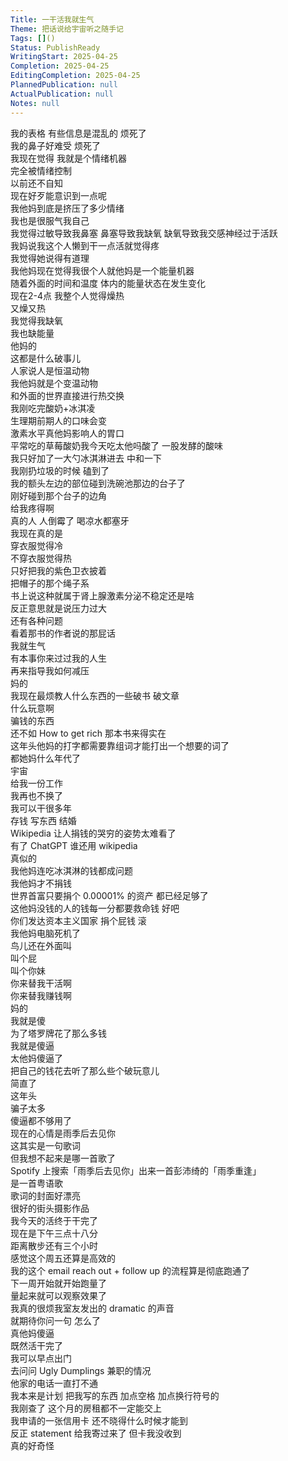 ```yaml
---
Title: 一干活我就生气
Theme: 把话说给宇宙听之随手记
Tags: []()
Status: PublishReady
WritingStart: 2025-04-25
Completion: 2025-04-25
EditingCompletion: 2025-04-25
PlannedPublication: null
ActualPublication: null
Notes: null
---  
```

我的表格 有些信息是混乱的 烦死了    
我的鼻子好难受 烦死了    
我现在觉得 我就是个情绪机器  
完全被情绪控制  
以前还不自知  
现在好歹能意识到一点呢    
我他妈到底是挤压了多少情绪  
我也是很服气我自己    
我觉得过敏导致我鼻塞 鼻塞导致我缺氧 缺氧导致我交感神经过于活跃  
我妈说我这个人懒到干一点活就觉得疼  
我觉得她说得有道理    
我他妈现在觉得我很个人就他妈是一个能量机器  
随着外面的时间和温度 体内的能量状态在发生变化  
现在2-4点 我整个人觉得燥热  
又燥又热  
我觉得我缺氧  
我也缺能量  
他妈的  
这都是什么破事儿    
人家说人是恒温动物  
我他妈就是个变温动物  
和外面的世界直接进行热交换    
我刚吃完酸奶+冰淇凌  
生理期前期人的口味会变  
激素水平真他妈影响人的胃口  
平常吃的草莓酸奶我今天吃太他吗酸了 一股发酵的酸味  
我只好加了一大勺冰淇淋进去 中和一下    
我刚扔垃圾的时候 磕到了  
我的额头左边的部位碰到洗碗池那边的台子了  
刚好碰到那个台子的边角  
给我疼得啊  
真的人 人倒霉了 喝凉水都塞牙    
我现在真的是  
穿衣服觉得冷  
不穿衣服觉得热  
只好把我的紫色卫衣披着  
把帽子的那个绳子系  
书上说这种就属于肾上腺激素分泌不稳定还是啥  
反正意思就是说压力过大  
还有各种问题  
看着那书的作者说的那屁话  
我就生气  
有本事你来过过我的人生  
再来指导我如何减压    
妈的  
我现在最烦教人什么东西的一些破书 破文章  
什么玩意啊  
骗钱的东西  
还不如 How to get rich 那本书来得实在    
这年头他妈的打字都需要靠组词才能打出一个想要的词了  
都她妈什么年代了    
宇宙  
给我一份工作  
我再也不换了  
我可以干很多年  
存钱 写东西 结婚     
Wikipedia 让人捐钱的哭穷的姿势太难看了  
有了 ChatGPT 谁还用 wikipedia  
真似的  
我他妈连吃冰淇淋的钱都成问题  
我他妈才不捐钱  
世界首富只要捐个 0.00001% 的资产 都已经足够了  
这他妈没钱的人的钱每一分都要救命钱 好吧  
你们发达资本主义国家 捐个屁钱 滚    
我他妈电脑死机了  
鸟儿还在外面叫  
叫个屁  
叫个你妹  
你来替我干活啊  
你来替我赚钱啊  
妈的    
我就是傻  
为了塔罗牌花了那么多钱  
我就是傻逼  
太他妈傻逼了  
把自己的钱花去听了那么些个破玩意儿  
简直了  
这年头  
骗子太多  
傻逼都不够用了    
现在的心情是雨季后去见你  
这其实是一句歌词  
但我想不起来是哪一首歌了  
Spotify 上搜索「雨季后去见你」出来一首彭沛绮的「雨季重逢」  
是一首粤语歌  
歌词的封面好漂亮  
很好的街头摄影作品    
我今天的活终于干完了  
现在是下午三点十八分  
距离散步还有三个小时  
感觉这个周五还算是高效的  
我的这个 email  reach out + follow up 的流程算是彻底跑通了  
下一周开始就开始跑量了  
量起来就可以观察效果了    
我真的很烦我室友发出的 dramatic 的声音  
就期待你问一句 怎么了  
真他妈傻逼    
既然活干完了  
我可以早点出门  
去问问 Ugly Dumplings 兼职的情况    
他家的电话一直打不通  
我本来是计划 把我写的东西 加点空格 加点换行符号的    
我刚查了 这个月的房租都不一定能交上  
我申请的一张信用卡 还不晓得什么时候才能到  
反正 statement 给我寄过来了 但卡我没收到  
真的好奇怪    

